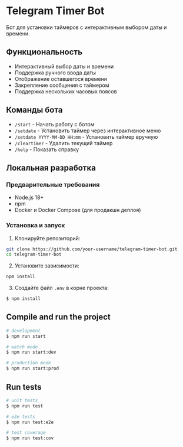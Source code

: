# Telegram Timer Bot

Бот для установки таймеров с интерактивным выбором даты и времени.

## Функциональность

- Интерактивный выбор даты и времени
- Поддержка ручного ввода даты
- Отображение оставшегося времени
- Закрепление сообщения с таймером
- Поддержка нескольких часовых поясов

## Команды бота

- `/start` - Начать работу с ботом
- `/setdate` - Установить таймер через интерактивное меню
- `/setdate YYYY-MM-DD HH:mm` - Установить таймер вручную
- `/cleartimer` - Удалить текущий таймер
- `/help` - Показать справку

## Локальная разработка

### Предварительные требования

- Node.js 18+
- npm
- Docker и Docker Compose (для продакшн деплоя)

### Установка и запуск

1. Клонируйте репозиторий:
```bash
git clone https://github.com/your-username/telegram-timer-bot.git
cd telegram-timer-bot
```

2. Установите зависимости:
```bash
npm install
```

3. Создайте файл `.env` в корне проекта:

```bash
$ npm install
```

## Compile and run the project

```bash
# development
$ npm run start

# watch mode
$ npm run start:dev

# production mode
$ npm run start:prod
```

## Run tests

```bash
# unit tests
$ npm run test

# e2e tests
$ npm run test:e2e

# test coverage
$ npm run test:cov
```
